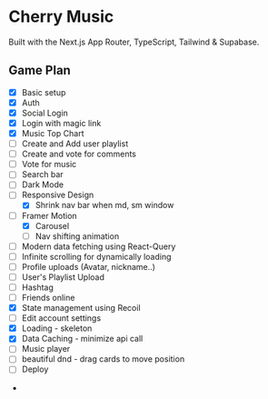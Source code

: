 # Cherry Music

Built with the Next.js App Router, TypeScript, Tailwind & Supabase.

## Game Plan
- [x] Basic setup
- [x] Auth
- [x] Social Login
- [x] Login with magic link
- [x] Music Top Chart
- [ ] Create and Add user playlist
- [ ] Create and vote for comments
- [ ] Vote for music
- [ ] Search bar
- [ ] Dark Mode
- [ ] Responsive Design
    - [x] Shrink nav bar when md, sm window
- [ ] Framer Motion
    - [x] Carousel
    - [ ] Nav shifting animation
- [ ] Modern data fetching using React-Query
- [ ] Infinite scrolling for dynamically loading 
- [ ] Profile uploads (Avatar, nickname..)
- [ ] User's Playlist Upload
- [ ] Hashtag
- [ ] Friends online
- [x] State management using Recoil
- [ ] Edit account settings
- [x] Loading - skeleton
- [x] Data Caching - minimize api call
- [ ] Music player
- [ ] beautiful dnd - drag cards to move position
- [ ] Deploy
-

